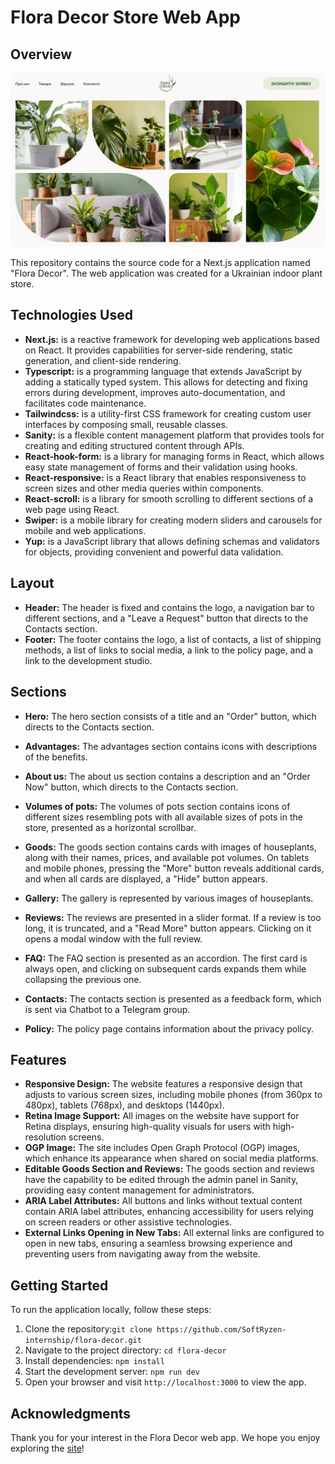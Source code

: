 # Flora Decor Store Web App

## Overview

![Project Preview](./public/images/readme/overview.jpg)

This repository contains the source code for a Next.js application named "Flora
Decor". The web application was created for a Ukrainian indoor plant store.

## Technologies Used

- **Next.js:** is a reactive framework for developing web applications based on
  React. It provides capabilities for server-side rendering, static generation,
  and client-side rendering.
- **Typescript:** is a programming language that extends JavaScript by adding a
  statically typed system. This allows for detecting and fixing errors during
  development, improves auto-documentation, and facilitates code maintenance.
- **Tailwindcss:** is a utility-first CSS framework for creating custom user
  interfaces by composing small, reusable classes.
- **Sanity:** is a flexible content management platform that provides tools for
  creating and editing structured content through APIs.
- **React-hook-form:** is a library for managing forms in React, which allows
  easy state management of forms and their validation using hooks.
- **React-responsive:** is a React library that enables responsiveness to screen
  sizes and other media queries within components.
- **React-scroll:** is a library for smooth scrolling to different sections of a
  web page using React.
- **Swiper:** is a mobile library for creating modern sliders and carousels for
  mobile and web applications.
- **Yup:** is a JavaScript library that allows defining schemas and validators
  for objects, providing convenient and powerful data validation.

## Layout

- **Header:** The header is fixed and contains the logo, a navigation bar to
  different sections, and a "Leave a Request" button that directs to the
  Contacts section.
- **Footer:** The footer contains the logo, a list of contacts, a list of
  shipping methods, a list of links to social media, a link to the policy page,
  and a link to the development studio.

## Sections

- **Hero:** The hero section consists of a title and an "Order" button, which
  directs to the Contacts section.
- **Advantages:** The advantages section contains icons with descriptions of the
  benefits.
- **About us:** The about us section contains a description and an "Order Now"
  button, which directs to the Contacts section.
- **Volumes of pots:** The volumes of pots section contains icons of different
  sizes resembling pots with all available sizes of pots in the store, presented
  as a horizontal scrollbar.
- **Goods:** The goods section contains cards with images of houseplants, along
  with their names, prices, and available pot volumes. On tablets and mobile
  phones, pressing the "More" button reveals additional cards, and when all
  cards are displayed, a "Hide" button appears.
- **Gallery:** The gallery is represented by various images of houseplants.
- **Reviews:** The reviews are presented in a slider format. If a review is too
  long, it is truncated, and a "Read More" button appears. Clicking on it opens
  a modal window with the full review.
- **FAQ:** The FAQ section is presented as an accordion. The first card is
  always open, and clicking on subsequent cards expands them while collapsing
  the previous one.
- **Contacts:** The contacts section is presented as a feedback form, which is
  sent via Chatbot to a Telegram group.

- **Policy:** The policy page contains information about the privacy policy.

## Features

- **Responsive Design:** The website features a responsive design that adjusts
  to various screen sizes, including mobile phones (from 360px to 480px),
  tablets (768px), and desktops (1440px).
- **Retina Image Support:** All images on the website have support for Retina
  displays, ensuring high-quality visuals for users with high-resolution
  screens.
- **OGP Image:** The site includes Open Graph Protocol (OGP) images, which
  enhance its appearance when shared on social media platforms.
- **Editable Goods Section and Reviews:** The goods section and reviews have the
  capability to be edited through the admin panel in Sanity, providing easy
  content management for administrators.
- **ARIA Label Attributes:** All buttons and links without textual content
  contain ARIA label attributes, enhancing accessibility for users relying on
  screen readers or other assistive technologies.
- **External Links Opening in New Tabs:** All external links are configured to
  open in new tabs, ensuring a seamless browsing experience and preventing users
  from navigating away from the website.

## Getting Started

To run the application locally, follow these steps:

1. Clone the
   repository:`git clone https://github.com/SoftRyzen-internship/flora-decor.git`
2. Navigate to the project directory: `cd flora-decor`
3. Install dependencies: `npm install`
4. Start the development server: `npm run dev`
5. Open your browser and visit `http://localhost:3000` to view the app.

## Acknowledgments

Thank you for your interest in the Flora Decor web app. We hope you enjoy
exploring the [site](https://flora-decor.vercel.app/)!
